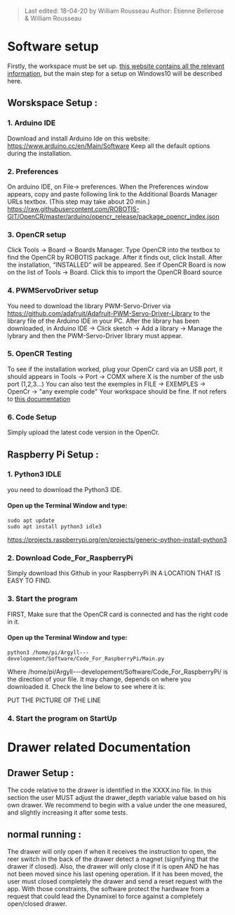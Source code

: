 > Last edited: 18-04-20 by William Rousseau
> Author: Étienne Bellerose & William Rousseau

# Software setup
Firstly, the workspace must be set up. [this website contains all the relevant information](http://emanual.robotis.com/docs/en/parts/controller/opencr10/#install-on-windows), but the main step for a setup on Windows10 will be described here.
## Worskspace Setup :

### 1. Arduino IDE
Download and install Arduino Ide on this website:
https://www.arduino.cc/en/Main/Software
Keep all the default options during the installation.

### 2. Preferences
On arduino IDE, on File-> preferences. When the Preferences window appears, copy and paste following link to the 
Additional Boards Manager URLs textbox. (This step may take about 20 min.)
https://raw.githubusercontent.com/ROBOTIS-GIT/OpenCR/master/arduino/opencr_release/package_opencr_index.json

### 3. OpenCR setup
Click Tools → Board → Boards Manager.
Type OpenCR into the textbox to find the OpenCR by ROBOTIS package. After it finds out, click Install.
After the installation, “INSTALLED” will be appeared.
See if OpenCR Board is now on the list of Tools → Board. Click this to import the OpenCR Board source

### 4. PWMServoDriver setup
You need to download the library PWM-Servo-Driver via https://github.com/adafruit/Adafruit-PWM-Servo-Driver-Library to the library file of the Arduino IDE in your PC.
After the library has been downloaded, in Arduino IDE → Click sketch → Add a library → Manage the lybrary and then the PWM-Servo-Driver library must appear.

### 5. OpenCR Testing
To see if the installation worked, plug your OpenCr card via an USB port, it should appears in Tools → Port → COMX where X is the
number of the usb port (1,2,3...)
You can also test the exemples in FILE → EXEMPLES → OpenCr → "any exemple code"
Your workspace should be fine. If not refers to [this documentation](http://emanual.robotis.com/docs/en/parts/controller/opencr10/#install-on-windows)

### 6. Code Setup
Simply upload the latest code version in the OpenCr.


## Raspberry Pi Setup :

### 1. Python3 IDLE
you need to download the Python3 IDE.

#### Open up the Terminal Window and type:
```
sudo apt update
sudo apt install python3 idle3
```
https://projects.raspberrypi.org/en/projects/generic-python-install-python3

### 2. Download Code_For_RaspberryPi
Simply download this Github in your RaspberryPi IN A LOCATION THAT IS EASY TO FIND.

### 3. Start the program
FIRST, Make sure that the OpenCR card is connected and has the right code in it.
#### Open up the Terminal Window and type:
```
python3 /home/pi/Argyll---developement/Software/Code_For_RaspberryPi/Main.py
```

Where /home/pi/Argyll---developement/Software/Code_For_RaspberryPi/ is the direction of your file. It may change, depends on where you downloaded it. Check the line below to see where it is:

PUT THE PICTURE OF THE LINE

### 4. Start the program on StartUp



# Drawer related Documentation
## Drawer Setup :
The code relative to the drawer is identified in the XXXX.ino file. In this section the user MUST adjust the drawer_depth variable value based on his own drawer. We recommend to begin with a value under the one measured, and slightly increasing it after some tests.

## normal running :
The drawer will only open if when it receives the instruction to open, the reer switch in the back of the drawer detect a magnet (signifying that the drawer if closed).
Also, the drawer will only close if it is open AND he has not been moved since his last opening operation.
If it has been moved, the user must closed completely the drawer and send a reset request with the app.
With those constraints, the software protect the hardware from a request that could lead the Dynamixel to force against a completely open/closed drawer.



